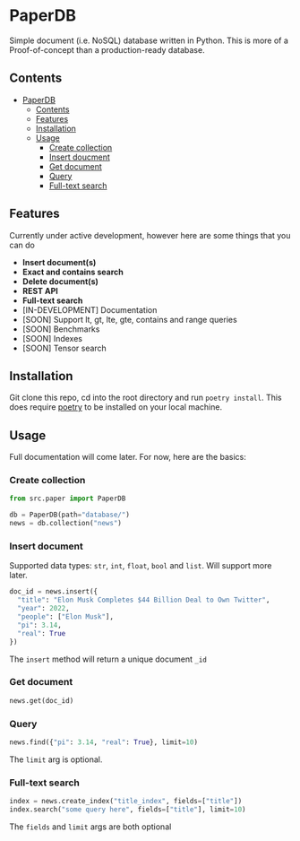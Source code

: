 # PaperDB 
Simple document (i.e. NoSQL) database written in Python. This is more of a Proof-of-concept than a production-ready database. 

## Contents
- [PaperDB](#paperdb)
  - [Contents](#contents)
  - [Features](#features)
  - [Installation](#installation)
  - [Usage](#usage)
    - [Create collection](#create-collection)
    - [Insert doucment](#insert-document)
    - [Get document](#get-document)
    - [Query](#query)
    - [Full-text search](#full-text-search)
    


## Features
Currently under active development, however here are some things that you can do

- **Insert document(s)**
- **Exact and contains search**
- **Delete document(s)**
- **REST API**
- **Full-text search**
- [IN-DEVELOPMENT] Documentation
- [SOON] Support lt, gt, lte, gte, contains and range queries
- [SOON] Benchmarks 
- [SOON] Indexes 
- [SOON] Tensor search


## Installation 
Git clone this repo, cd into the root directory and run ```poetry install```. This does require [poetry](https://python-poetry.org/) to be installed on your local machine. 

## Usage
Full documentation will come later. For now, here are the basics:
### Create collection 
```python
from src.paper import PaperDB

db = PaperDB(path="database/")
news = db.collection("news")
```

### Insert document
Supported data types: `str`, `int`, `float`, `bool` and `list`. Will support more later. 
```python
doc_id = news.insert({
  "title": "Elon Musk Completes $44 Billion Deal to Own Twitter",
  "year": 2022,
  "people": ["Elon Musk"],
  "pi": 3.14,
  "real": True
})
```
The `insert` method will return a unique document `_id` 

### Get document
```python
news.get(doc_id)
```

### Query
```python
news.find({"pi": 3.14, "real": True}, limit=10)
``` 
The `limit` arg is optional.
### Full-text search 
```python
index = news.create_index("title_index", fields=["title"])
index.search("some query here", fields=["title"], limit=10)
```
The `fields` and `limit` args are both optional
